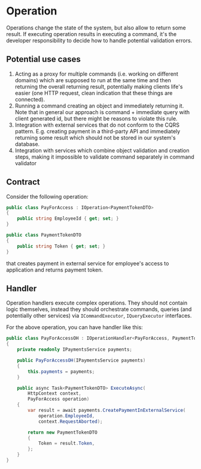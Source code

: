 # Operation

Operations change the state of the system, but also allow to return some result. If executing operation results in executing a command, it's the developer responsibility to decide how to handle potential validation errors.

## Potential use cases

1. Acting as a proxy for multiple commands (i.e. working on different domains) which are supposed to run at the same time and then returning the overall returning result, potentially making clients life's easier (one HTTP request, clean indication that these things are connected).
2. Running a command creating an object and immediately returning it. Note that in general our approach is command + immediate query with client generated id, but there might be reasons to violate this rule.
3. Integration with external services that do not conform to the CQRS pattern. E.g. creating payment in a third-party API and immediately returning some result which should not be stored in our system's database.
4. Integration with services which combine object validation and creation steps, making it impossible to validate command separately in command validator

## Contract

Consider the following operation:

```csharp
public class PayForAccess : IOperation<PaymentTokenDTO>
{
    public string EmployeeId { get; set; }
}

public class PaymentTokenDTO
{
    public string Token { get; set; }
}
```

that creates payment in external service for employee's access to application and returns payment token.

## Handler

Operation handlers execute complex operations. They should not contain logic themselves, instead they should orchestrate commands, queries (and potentially other services) via `ICommandExecutor`, `IQueryExecutor` interfaces.

For the above operation, you can have handler like this:

```csharp
public class PayForAccessOH : IOperationHandler<PayForAccess, PaymentTokenDTO>
{
    private readonly IPaymentsService payments;

    public PayForAccessOH(IPaymentsService payments)
    {
        this.payments = payments;
    }

    public async Task<PaymentTokenDTO> ExecuteAsync(
        HttpContext context,
        PayForAccess operation)
    {
        var result = await payments.CreatePaymentInExternalService(
            operation.EmployeeId,
            context.RequestAborted);

        return new PaymentTokenDTO
        {
            Token = result.Token,
        };
    }
}
```
